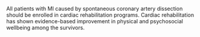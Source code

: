 All patients with MI caused by spontaneous coronary artery dissection should be enrolled in cardiac rehabilitation programs. Cardiac rehabilitation has shown evidence-based improvement in physical and psychosocial wellbeing among the survivors.